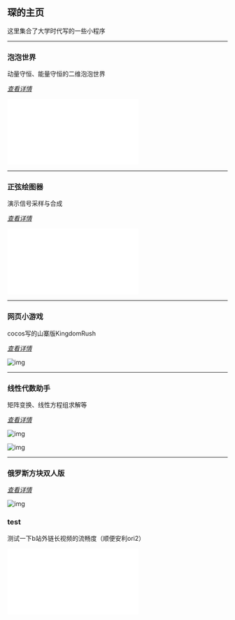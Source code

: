 ## 琛的主页
这里集合了大学时代写的一些小程序

***

### 泡泡世界
动量守恒、能量守恒的二维泡泡世界

*[查看详情](https://lichengchen.github.io/bubble_world/)*

<iframe src="//player.bilibili.com/player.html?aid=84543138&bvid=BV1b7411e7JA&cid=144598659&page=4" scrolling="no" border="0" frameborder="no" framespacing="0" allowfullscreen="true"> </iframe>

***

### 正弦绘图器
演示信号采样与合成

*[查看详情](https://lichengchen.github.io/sin_painter/)*

<iframe src="//player.bilibili.com/player.html?aid=84543138&bvid=BV1b7411e7JA&cid=144598627&page=2" scrolling="no" border="0" frameborder="no" framespacing="0" allowfullscreen="true"> </iframe>

***
### 网页小游戏
cocos写的山寨版KingdomRush

*[查看详情](https://lichengchen.github.io/cocos_demo/)*

![img](http://m.qpic.cn/psc?/V53Gw3Z23Lsxju1phNtw3RGZAi4YQ3dp/45NBuzDIW489QBoVep5mcXclUPxEZTC*BGgeoa2YIlnhTr3pfkcVCdSVkvtjfCxV0Lg9Mf.N4p*hpdLc7E1F7gjC3Z4A74yxORrmTrYLeEw!/b&bo=YAIMAgAAAAADN34!&rf=viewer_4)

***

### 线性代数助手
矩阵变换、线性方程组求解等

*[查看详情](https://lichengchen.github.io/calculator/)*

![img](http://m.qpic.cn/psc?/V53Gw3Z23Lsxju1phNtw3RGZAi4YQ3dp/45NBuzDIW489QBoVep5mcbE1Gns9XMjqauDLLtSVvrm0OsAxtyihd93Xe99rQNMms.Id3XO5fu1tlWdrCoQ.3TGXCTeP9IbuU**vt33eiBM!/b&bo=cwNEAgAAAAADFwQ!&rf=viewer_4)

![img](http://m.qpic.cn/psc?/V53Gw3Z23Lsxju1phNtw3RGZAi4YQ3dp/45NBuzDIW489QBoVep5mcbE1Gns9XMjqauDLLtSVvrkoxM.K3hLICAJ1xyDsPlkWQIOkUduOIcDBLQ5vNnQp1omsSU.zqp6OrNMApmioM9E!/b&bo=AgNvAgAAAAADF14!&rf=viewer_4)

***

### 俄罗斯方块双人版

*[查看详情](https://lichengchen.github.io/tetris/)*

![img](http://m.qpic.cn/psc?/V53Gw3Z23Lsxju1phNtw3RGZAi4YQ3dp/45NBuzDIW489QBoVep5mcYXV*p7rL9M8u6wrP3Qd3FnyTLovK3j*ejJp4y3jgMdke.ABO7xBjiPU*l.jA*gUmK03gKWuEqPk5PSNpH.rxBE!/b&bo=9QKwAgAAAAABF3U!&rf=viewer_4)

### test
测试一下b站外链长视频的流畅度（顺便安利ori2）

<iframe src="//player.bilibili.com/player.html?aid=458705570&bvid=BV1Z5411n7X3&cid=283239069&page=6" scrolling="no" border="0" frameborder="no" framespacing="0" allowfullscreen="true"> </iframe>


